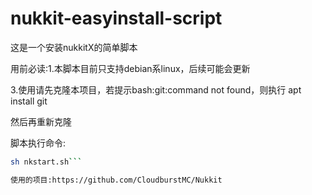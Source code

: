# nukkit-easyinstall-script

这是一个安装nukkitX的简单脚本

用前必读:1.本脚本目前只支持debian系linux，后续可能会更新

3.使用请先克隆本项目，若提示bash:git:command not found，则执行
apt install git

然后再重新克隆

脚本执行命令:
```bash
sh nkstart.sh```

使用的项目:https://github.com/CloudburstMC/Nukkit
